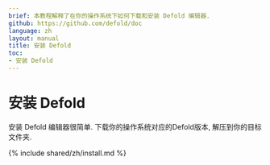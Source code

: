 ```yaml
---
brief: 本教程解释了在你的操作系统下如何下载和安装 Defold 编辑器.
github: https://github.com/defold/doc
language: zh
layout: manual
title: 安装 Defold
toc:
- 安装 Defold
---
```


# 安装 Defold

安装 Defold 编辑器很简单. 下载你的操作系统对应的Defold版本, 解压到你的目标文件夹.

{% include shared/zh/install.md %}